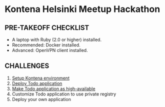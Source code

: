 # Kontena Helsinki Meetup Hackathon

## PRE-TAKEOFF CHECKLIST
* A laptop with Ruby (2.0 or higher) installed.
* Recommended: Docker installed.
* Advanced: OpenVPN client installed.

## CHALLENGES
1. [Setup Kontena environment](setup.md)
2. [Deploy Todo application](deploy.md)
3. [Make Todo application as high-available](ha.md)
4. Customize Todo application to use private registry
5. Deploy your own application
